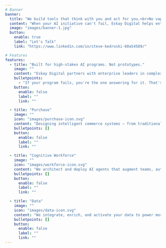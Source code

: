 ```yaml
---
# Banner
banner:
  title: "We build tools that think with you and act for you.<br>No vaporware. No theater."
  content: "When your AI initiative can't fail, Eskay Digital helps enterprise leaders build agentic, human-AI systems that are intentional, operational, and built to deliver."
  image: "images/banner-1.jpg"
  button:
    enable: true
    label: "Let's Talk"
    link: "https://www.linkedin.com/in/steve-kedroski-60a54589/"

# Features
features:
  - title: "Built for high-stakes AI programs. Not prototypes."
    image: ""
    content: "Eskay Digital partners with enterprise leaders in complex B2B environments to deliver agentic AI systems that actually work. With deep experience leading large-scale initiatives, we understand what it takes to align teams, platforms, and politics inside real organizations. We don't just advise. We lead complex programs, align stakeholders, and ship what matters."
    bulletpoints:
      - "If your program fails, you're the one answering for it. That's why we focus on what's real, what's worth it, and what to avoid."
    button:
      enable: false
      label: ""
      link: ""

  - title: "Purchase"
    image: ""
    icon: "images/purchase-icon.svg"
    content: "Designing intelligent commerce systems — from traditional eCommerce to agent-driven shopping experiences. We help enterprises sell better with smarter tools."
    bulletpoints: []
    button:
      enable: false
      label: ""
      link: ""

  - title: "Cognitive Workforce"
    image: ""
    icon: "images/workforce-icon.svg"
    content: "We architect and deploy AI agents that augment teams, automate workflows, and extend your digital operations — all grounded in real enterprise use cases."
    bulletpoints: []
    button:
      enable: false
      label: ""
      link: ""

  - title: "Data"
    image: ""
    icon: "images/data-icon.svg"
    content: "We integrate, enrich, and activate your data to power more intelligent agents and decisions. Insight isn't enough — it has to drive action."
    bulletpoints: []
    button:
      enable: false
      label: ""
      link: ""
---
```

